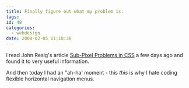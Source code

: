 ```yaml
---
title: Finally figure out what my problem is.
tags:
id: 48
categories:
  - webdesign
date: 2008-02-05 11:18:38
---
```


I read John Resig's article [Sub-Pixel Problems in CSS](http://ejohn.org/blog/sub-pixel-problems-in-css/) a few days ago and found it to very useful information.

And then today I had an "ah-ha' moment - this _this_ is why I hate coding flexible horizontal navigation menus.
